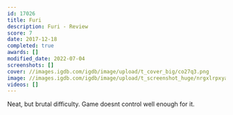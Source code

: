 ```yaml
---
id: 17026
title: Furi
description: Furi - Review
score: 7
date: 2017-12-18
completed: true
awards: []
modified_date: 2022-07-04
screenshots: []
cover: //images.igdb.com/igdb/image/upload/t_cover_big/co27q3.png
image: //images.igdb.com/igdb/image/upload/t_screenshot_huge/nrgxlrpxyazlwfy5c6rc.jpg
videos: []
---
```

Neat, but brutal difficulty. Game doesnt control well enough for it.